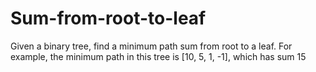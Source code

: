 # Sum-from-root-to-leaf
Given a binary tree, find a minimum path sum from root to a leaf.  For example, the minimum path in this tree is [10, 5, 1, -1], which has sum 15
